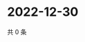 # 2022-12-30

共 0 条

<!-- BEGIN WEIBO -->
<!-- 最后更新时间 Fri Dec 30 2022 03:10:34 GMT+0800 (China Standard Time) -->

<!-- END WEIBO -->
